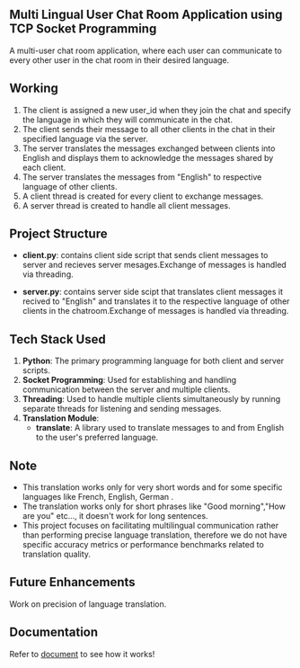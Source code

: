 ## Multi Lingual User Chat Room Application using TCP Socket Programming

A multi-user chat room application, where each user can communicate to every other user in the chat room in their desired language.

## Working

1) The client is assigned a new user_id when they join the chat and specify the language in which they will communicate in the chat.
2) The client sends their message to all other clients in the chat in their specified language via the server.
3) The server translates the messages exchanged between clients into English and displays them to acknowledge the messages shared by each client.
4) The server translates the messages from "English" to respective language of other clients.
5) A client thread is created for every client  to exchange messages.
6) A server thread is created to handle all client messages.
   
## Project Structure

- **client.py**: contains client side script that sends client messages to server and recieves server mesages.Exchange of messages is handled via threading.

- **server.py**: contains server side scipt that translates client messages it recived to "English" and translates it to the respective language of other clients in the chatroom.Exchange of messages is handled via threading.

## Tech Stack Used
1. **Python**: The primary programming language for both client and server scripts.
2. **Socket Programming**: Used for establishing and handling communication between the server and multiple clients.
3. **Threading**: Used to handle multiple clients simultaneously by running separate threads for listening and sending messages.
4. **Translation Module**:
   - **translate**: A library used to translate messages to and from English to the user's preferred language.

## Note
- This translation works only for very short words and for some specific languages like French, English, German .
- The translation works only for short phrases like "Good morning","How are you" etc..., it doesn't work for long sentences.
- This project focuses on facilitating multilingual communication rather than performing precise language translation, therefore we do not have specific accuracy metrics or performance benchmarks related to translation quality.

## Future Enhancements
Work on precision of language translation.

## Documentation
 Refer to [document](https://github.com/gantasrilaitha/phonebook-in-c/blob/main/CN%20project/CN%20Assignments.pdf) to see how it works!
